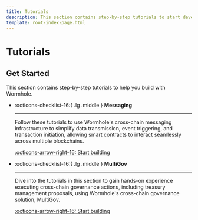 ```yaml
---
title: Tutorials
description: This section contains step-by-step tutorials to start developing with Wormhole, including creating cross-chain contracts and multichain transfers.
template: root-index-page.html
---
```


# Tutorials

## Get Started

This section contains step-by-step tutorials to help you build with Wormhole.

<div class="grid cards" markdown>

-   :octicons-checklist-16:{ .lg .middle } **Messaging**

    ---

    Follow these tutorials to use Wormhole's cross-chain messaging infrastructure to simplify data transmission, event triggering, and transaction initiation, allowing smart contracts to interact seamlessly across multiple blockchains.

    [:octicons-arrow-right-16: Start building](/docs/tutorials/messaging/)

-   :octicons-checklist-16:{ .lg .middle } **MultiGov**

    ---

    Dive into the tutorials in this section to gain hands-on experience executing cross-chain governance actions, including treasury management proposals, using Wormhole's cross-chain governance solution, MultiGov.

    [:octicons-arrow-right-16: Start building](/docs/tutorials/multigov/)

</div>
